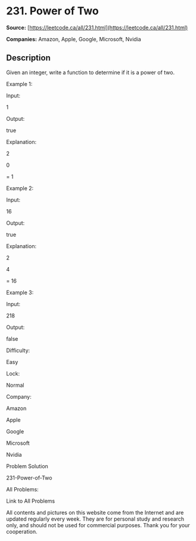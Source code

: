 # 231. Power of Two

**Source:** [https://leetcode.ca/all/231.html](https://leetcode.ca/all/231.html)

**Companies:** Amazon, Apple, Google, Microsoft, Nvidia

## Description

Given an integer, write a function to determine if it is a power of two.

Example 1:

Input:

1

Output:

true

Explanation:

2

0

= 1

Example 2:

Input:

16

Output:

true

Explanation:

2

4

= 16

Example 3:

Input:

218

Output:

false

Difficulty:

Easy

Lock:

Normal

Company:

Amazon

Apple

Google

Microsoft

Nvidia

Problem Solution

231-Power-of-Two

All Problems:

Link to All Problems

All contents and pictures on this website come from the Internet and are updated regularly every week. They are for personal study and research only, and should not be used for commercial purposes. Thank you for your cooperation.

